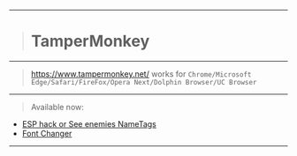 __________________________________
># TamperMonkey
__________________________________
>https://www.tampermonkey.net/ works for `Chrome/Microsoft Edge/Safari/FireFox/Opera Next/Dolphin Browser/UC Browser`
__________________________________
>Available now:
- [ESP hack or See enemies NameTags](https://github.com/ZaResX/KrunkerZares/tree/master/TamperMonkey/SeeNameTags)
- [Font Changer](https://github.com/ZaResX/KrunkerZares/tree/master/TamperMonkey/font)
__________________________________
